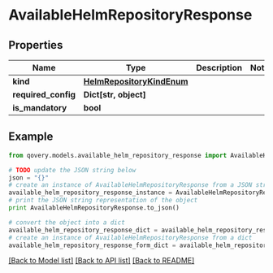 # AvailableHelmRepositoryResponse


## Properties

Name | Type | Description | Notes
------------ | ------------- | ------------- | -------------
**kind** | [**HelmRepositoryKindEnum**](HelmRepositoryKindEnum.md) |  | 
**required_config** | **Dict[str, object]** |  | 
**is_mandatory** | **bool** |  | 

## Example

```python
from qovery.models.available_helm_repository_response import AvailableHelmRepositoryResponse

# TODO update the JSON string below
json = "{}"
# create an instance of AvailableHelmRepositoryResponse from a JSON string
available_helm_repository_response_instance = AvailableHelmRepositoryResponse.from_json(json)
# print the JSON string representation of the object
print AvailableHelmRepositoryResponse.to_json()

# convert the object into a dict
available_helm_repository_response_dict = available_helm_repository_response_instance.to_dict()
# create an instance of AvailableHelmRepositoryResponse from a dict
available_helm_repository_response_form_dict = available_helm_repository_response.from_dict(available_helm_repository_response_dict)
```
[[Back to Model list]](../README.md#documentation-for-models) [[Back to API list]](../README.md#documentation-for-api-endpoints) [[Back to README]](../README.md)


